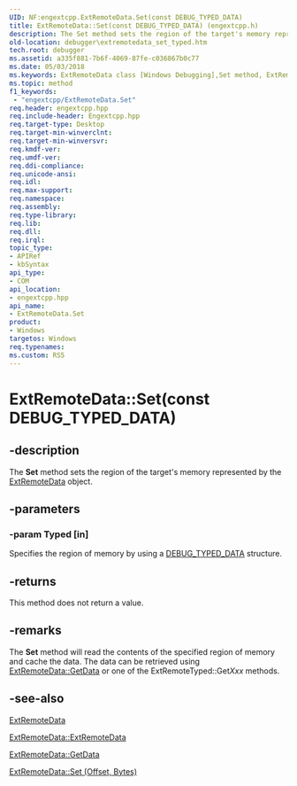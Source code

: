 ```yaml
---
UID: NF:engextcpp.ExtRemoteData.Set(const DEBUG_TYPED_DATA)
title: ExtRemoteData::Set(const DEBUG_TYPED_DATA) (engextcpp.h)
description: The Set method sets the region of the target's memory represented by the ExtRemoteData object.
old-location: debugger\extremotedata_set_typed.htm
tech.root: debugger
ms.assetid: a335f881-7b6f-4069-87fe-c036867b0c77
ms.date: 05/03/2018
ms.keywords: ExtRemoteData class [Windows Debugging],Set method, ExtRemoteData.Set, ExtRemoteData.Set(const DEBUG_TYPED_DATA), ExtRemoteData.Set(const DEBUG_TYPED_DATA*), ExtRemoteData::Set, ExtRemoteData::Set(const DEBUG_TYPED_DATA), Set, Set method [Windows Debugging], Set method [Windows Debugging],ExtRemoteData class, debugger.extremotedata_set_typed
ms.topic: method
f1_keywords:
 - "engextcpp/ExtRemoteData.Set"
req.header: engextcpp.hpp
req.include-header: Engextcpp.hpp
req.target-type: Desktop
req.target-min-winverclnt: 
req.target-min-winversvr: 
req.kmdf-ver: 
req.umdf-ver: 
req.ddi-compliance: 
req.unicode-ansi: 
req.idl: 
req.max-support: 
req.namespace: 
req.assembly: 
req.type-library: 
req.lib: 
req.dll: 
req.irql: 
topic_type:
- APIRef
- kbSyntax
api_type:
- COM
api_location:
- engextcpp.hpp
api_name:
- ExtRemoteData.Set
product:
- Windows
targetos: Windows
req.typenames: 
ms.custom: RS5
---
```


# ExtRemoteData::Set(const DEBUG_TYPED_DATA)


## -description


The <b>Set</b> method sets the region of the target's memory represented by the <a href="https://docs.microsoft.com/windows-hardware/drivers/ddi/engextcpp/nf-engextcpp-extremotedata-extremotedata(pcstr_ulong64_ulong)">ExtRemoteData</a> object.


## -parameters




### -param Typed [in]

Specifies the region of memory by using a <a href="https://docs.microsoft.com/windows-hardware/drivers/ddi/wdbgexts/ns-wdbgexts-_debug_typed_data">DEBUG_TYPED_DATA</a> structure.


## -returns



This method does not return a value.




## -remarks



The <b>Set</b> method will read the contents of the specified region of  memory and cache the data.  The data can be retrieved using <a href="https://docs.microsoft.com/windows-hardware/drivers/ddi/engextcpp/nf-engextcpp-extremotedata-getdata">ExtRemoteData::GetData</a> or one of the ExtRemoteTyped::Get<i>Xxx</i> methods.




## -see-also




<a href="https://docs.microsoft.com/windows-hardware/drivers/ddi/engextcpp/nf-engextcpp-extremotedata-extremotedata(pcstr_ulong64_ulong)">ExtRemoteData</a>



<a href="https://docs.microsoft.com/windows-hardware/drivers/ddi/engextcpp/nf-engextcpp-extremotedata-extremotedata">ExtRemoteData::ExtRemoteData</a>



<a href="https://docs.microsoft.com/windows-hardware/drivers/ddi/engextcpp/nf-engextcpp-extremotedata-getdata">ExtRemoteData::GetData</a>



<a href="https://docs.microsoft.com/windows-hardware/drivers/ddi/engextcpp/nf-engextcpp-extremotedata-set">ExtRemoteData::Set (Offset, Bytes)</a>
 

 

